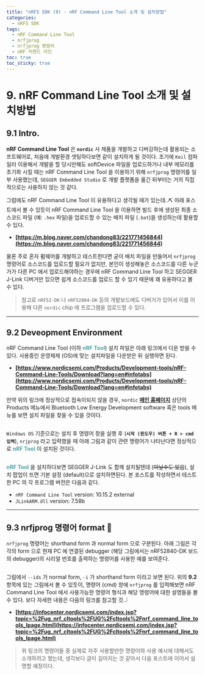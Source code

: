 ```yaml
---
title: "nRF5 SDK (9) - nRF Command Line Tool 소개 및 설치방법"
categories:
  - nRF5 SDK
tags:
  - nRF Command Line Tool
  - nrfjprog
  - nrfjprog 명령어
  - nRF 커맨드 라인
toc: true
toc_sticky: true
---
```


# 9. nRF Command Line Tool 소개 및 설치방법

## 9.1 Intro.

**nRF Command Line Tool** 은 **`nordic`** 사 제품을 개발하고 디버깅하는데 활용되는 소프트웨어로, 처음에 개발환경 셋팅하다보면 같이 설치하게 될 것이다. 초기에 `Keil` 컴파일러 이용해서 개발을 할 당시만해도 softDevice 파일을 업로드하거나 내부 메모리를 초기화 시킬 때는 nRF Command Line Tool 을 이용하기 위해 `nrfjprog` 명령어를 일부 사용했는데, `SEGGER Embedded Studio` 로 개발 플랫폼을 옮긴 뒤부터는 거의 직접적으로는 사용하지 않는 것 같다.

그럼에도 nRF Command Line Tool 이 유용하다고 생각될 때가 있는데..⛏️ 아래 포스트에서 볼 수 있듯이 nRF Command Line Tool 을 이용하면 빌드 후에 생성된 최종 소스코드 파일 (예: `.hex` 파일)을 업로드할 수 있는 배치 파일 (`.bat`)을 생성하는데 활용할 수 있다.

* **[https://m.blog.naver.com/chandong83/221771456844](https://m.blog.naver.com/chandong83/221771456844)**

물론 주로 혼자 펌웨어를 개발하고 테스트한다면 굳이 배치 파일을 만들어서 `nrfjprog` 명령어로 소스코드를 업로드할 필요가 없지만, 본인이 생성해놓은 소스코드를 다른 누군가가 다른 PC 에서 업로드해야하는 경우에 nRF Command Line Tool 하고 SEGGER J-Link 디버거만 있으면 쉽게 소스코드를 업로드 할 수 있기 때문에 꽤 유용하다고 볼 수 있다.

>참고로 `nRF52-DK` 나 `nRF52804-DK` 등의 개발보드에도 디버거가 있어서 이를 이용해 다른 `nordic` chip 에 프로그램을 업로드할 수 있다.

---

## 9.2 Deveopment Environment

nRF Command Line Tool (이하 <span style="color:#50A0A0"><b>nRF Tool</b></span>) 설치 파일은 아래 링크에서 다운 받을 수 있다. 사용중인 운영체제 (OS)에 맞는 설치파일을 다운받은 뒤 실행하면 된다.

* **[https://www.nordicsemi.com/Products/Development-tools/nRF-Command-Line-Tools/Download?lang=en#infotabs](https://www.nordicsemi.com/Products/Development-tools/nRF-Command-Line-Tools/Download?lang=en#infotabs)**


만약 위의 링크에 정상적으로 접속이되지 않을 경우, `nordic` **[메인 홈페이지](https://nordicsemi.com)** 상단의 Products 메뉴에서 Bluetooth Low Energy Development software 혹은 tools 메뉴를 보면 설치 파일을 찾을 수 있을 것이다.

<figure style="width: 100%" class="align-center">
  <img src="{{ site.url }}{{ site.baseurl }}/assets/images/sdk-nrfjprog-fig1.png" alt="">
</figure>

`Windows OS` 기준으로는 설치 후 명령어 창을 실행 후 (**`시작 (윈도우) 버튼 + R > cmd 입력`**), `nrjprog` 라고 입력했을 때 아래 그림과 같이 관련 명령어가 나타난다면 정상적으로 <span style="color:#50A0A0"><b>nRF Tool</b></span> 이 설치된 것이다.

<figure style="width: 100%" class="align-center">
  <img src="{{ site.url }}{{ site.baseurl }}/assets/images/sdk-nrfjprog-fig2.png" alt="">
</figure>

<span style="color:#50A0A0"><b>nRF Tool</b></span> 을 설치하다보면 SEGGER J-Link 도 함께 설치될텐데 (~~아닐수도 있음~~), 설치 팝업이 뜨면 기본 설정 (default)으로 설치하면된다. 본 포스트를 작성하면서 테스트한 PC 의 각 프로그램 버전은 다음과 같다.

* `nRF Command Line Tool` version: 10.15.2 external
* `JLinkARM.dll` version: 7.58b

---

## 9.3 nrfjprog 명령어 format 💾

`nrfjprog` 명령어는 shorthand form 과 normal form 으로 구분된다. 아래 그림은 각각의 form 으로 현재 PC 에 연결된 debugger (해당 그림에서는 nRF52840-DK 보드의 debugger)의 시리얼 번호를 출력하는 명령어를 사용한 예를 보여준다.

<figure style="width: 100%" class="align-center">
  <img src="{{ site.url }}{{ site.baseurl }}/assets/images/sdk-nrfjprog-fig3.png" alt="">
</figure>

그림에서 `--ids` 가 normal form, `-i` 가 shorthand form 이라고 보면 된다. 위의 **9.2** 항목에 있는 그림에서 볼 수 있듯이, 명령어 (cmd) 창에 `nrfjprog` 를 입력해보면 nRF Command Line Tool 에서 사용가능한 명령어 형식과 해당 명령어에 대한 설명들을 볼 수 있다. 보다 자세한 내용은 다음의 링크를 참고할 것..❕

* **[https://infocenter.nordicsemi.com/index.jsp?topic=%2Fug_nrf_cltools%2FUG%2Fcltools%2Fnrf_command_line_tools_lpage.html](https://infocenter.nordicsemi.com/index.jsp?topic=%2Fug_nrf_cltools%2FUG%2Fcltools%2Fnrf_command_line_tools_lpage.html)**

>위 링크의 명령어들 중 실제로 자주 사용할만한 명령어와 사용 예시에 대해서도 소개하려고 했는데, 생각보다 글이 길어지는 것 같아서 다음 포스트에 이어서 설명할 예정이다.